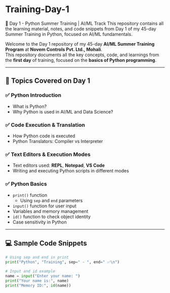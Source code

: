 # Training-Day-1
🚀 Day 1 - Python Summer Training | AI/ML Track This repository contains all the learning material, notes, and code snippets from Day 1 of my 45-day Summer Training in Python, focused on AI/ML fundamentals.

Welcome to the Day 1 repository of my 45-day **AI/ML Summer Training Program** at **Novem Controls Pvt. Ltd., Mohali**.  
This repository documents all the key concepts, code, and learnings from the **first day** of training, focused on the **basics of Python programming**.

---

## 📅 Topics Covered on Day 1

### ✅ Python Introduction
- What is Python?
- Why Python is used in AI/ML and Data Science?

### ✅ Code Execution & Translation
- How Python code is executed
- Python Translators: Compiler vs Interpreter

### ✅ Text Editors & Execution Modes
- Text editors used: **REPL**, **Notepad**, **VS Code**
- Writing and executing Python scripts in different modes

### ✅ Python Basics
- `print()` function
  - Using `sep` and `end` parameters
- `input()` function for user input
- Variables and memory management
- `id()` function to check object identity
- Case sensitivity in Python

---

## 💻 Sample Code Snippets

```python
# Using sep and end in print
print("Python", "Training", sep=" - ", end=" ✅\n")

# Input and id example
name = input("Enter your name: ")
print("Your name is:", name)
print("Memory ID:", id(name))

